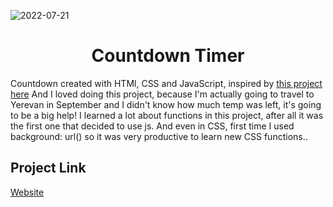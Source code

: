 ![2022-07-21](https://user-images.githubusercontent.com/108016103/180257793-4ca59710-9219-4b1c-aa1d-3a2801750b1f.png)

<h1 align="center">Countdown Timer</h1>

Countdown created with HTMl, CSS and JavaScript, inspired by <a href="https://www.youtube.com/watch?v=dtKciwk_si4&t=1033s">this project here</a> And I loved doing this project, because I'm actually going to travel to Yerevan in September and I didn't know how much temp was left, it's going to be a big help! I learned a lot about functions in this project, after all it was the first one that decided to use js. And even in CSS, first time I used background: url() so it was very productive to learn new CSS functions.</a>.


## Project Link
[Website](https://ahristudies.github.io/countdown-timer/)

